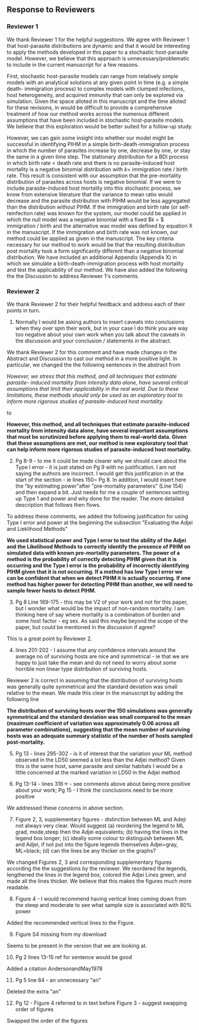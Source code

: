 ## Response to Reviewers

### Reviewer 1

We thank Reviewer 1 for the helpful suggestions. We agree with Reviewer 1 that
host-parasite distributions are dynamic and that it would be interesting to
apply the methods developed in this paper to a stochastic host-parasite model. However, we believe that this approach is unnecessary/problematic to include in the current manuscript for a few reasons.  

First, stochastic host-parasite models can range from relatively simple models
with an analytical solutions at any given point in time (e.g. a simple death-
immigration process) to complex models with clumped infections, host
heterogeneity, and acquired immunity that can only be explored via simulation.
Given the space alloted in this manuscript and the time alloted for these
revisions, in would be difficult to provide a comprehensive treatment of how our
method works across the numerous different assumptions that have been included
in stochastic host-parasite models. We believe that this exploration would be
better suited for a follow-up study.

However, we can gain some insight into whether our model might be successful in
identifying PIHM in a simple birth-death-immigration process in which the number
of parasites increase by one, decrease by one, or stay the same in a given time
step.  The stationary distribution for a BDI process in which birth rate < death
rate and there is no parasite-induced host mortality is a negative binomial
distribution with $k =$ immigration rate / birth rate. This result is consistent
with our assumption that the pre-mortality distribution of parasites across
hosts is negative binomial. If we were to include parasite-induced host
mortality into this stochastic process, we know from extensive literature that
the variance to mean ratio would decrease and the parasite distribution with
PIHM would be less aggregated than the distribution without PIHM.  If the
immigration and birth rate (or self-reinfection rate) was known for the system,
our model could be applied in which the null model was a negative binomial with
a fixed $k = $ immigration / birth and the alternative was model was defined by
equation X in the manuscript.  If the immigration and birth rate was not known, our method could be applied as given in the manuscript.  The key criteria necessary for our method to work would be that the resulting distribution post mortality took a form significantly different than a negative binomial distribution. We have included an additional Appendix (Appendix X) in which we simulate a birth-death-immigration process with host mortality and test the applicability of our method.  We have also added the following the the Discussion to address Reviewer 1's comments.

### Reviewer 2

We thank Reviewer 2 for their helpful feedback and address each of their points in turn. 

1. Normally I would be asking authors to insert caveats into conclusions when they over spin their work, but in your case I do think you are way too negative about your own work when you talk about the caveats in the discussion and your conclusion / statements in the abstract.

We thank Reviewer 2 for this comment and have made changes in the Abstract and Discussion to cast our method in a more positive light.  In particular, we changed the the following sentences in the abstract from 

*However, we stress that this method, and all techniques that estimate parasite- induced mortality from intensity data alone, have several critical assumptions that limit their applicability in the real world. Due to these limitations, these methods should only be used as an exploratory tool to inform more rigorous studies of parasite-induced host mortality.*

to 

**However, this method, and all techniques that estimate parasite-induced
mortality from intensity data alone, have several important assumptions that
must be scrutinized before applying them to real-world data. Given that these
assumptions are met, our method is new exploratory tool that can help inform
more rigorous studies of parasite-induced host mortality.**

2. Pg 8-9 - to me it could be made clearer why we should care about the Type I error - it is just stated on Pg 9 with no justification. I am not saying the authors are incorrect. I would get this justification in at the start of the section - ie lines 150~ Pg 8. In addition, I would insert here the "by estimating power"after "pre-mortality parameters" (Line 154) and then expand a bit.  Just needs for me a couple of sentences setting up Type 1 and power and why done for the reader.  The more detailed description that follows then flows.

To address these comments, we added the following justification for using Type I error and power at the beginning the subsection "Evaluating the Adjei and Lieklihood Methods"

**We used statistical power and Type I error to test the ability of the Adjei and the Likelihood Methods to correctly identify the presence of PIHM on simulated data with known pre-mortality parameters. The power of a method is the probability of correctly detecting PIHM given that it is occurring and the Type I error is the probability of incorrectly identifying PIHM given that it is not occurring. If a method has low Type I error we can be confident that when we detect PIHM it is actually occurring.  If one method has higher power for detecting PIHM than another, we will need to sample fewer hosts to detect PIHM.**

3. Pg 8 Line 169-175 - this may be V2 of your work and not for this paper, but I wonder what would be the impact of non-random mortality. I am thinking here of say where mortality is a combination of burden and some host factor - eg sex. As said this maybe beyond the scope of the paper, but could be mentioned in the discussion if agree?

This is a great point by Reviewer 2. 

4. lines 201-202 - I assume that any confidence intervals around the average no of surviving hosts are nice and symmetrical - ie that we are happy to just take the mean and do not need to worry about some horrible non linear type distribution of surviving hosts.

Reviewer 2 is correct in assuming that the distribution of surviving hosts was generally quite symmetrical and the standard deviation was small relative to the mean. We made this clear in the manuscript by adding the following line

**The distribution of surviving hosts over the 150 simulations was generally symmetrical and the standard deviation was small compared to the mean (maximum coefficient of variation was approximately 0.06 across all parameter combinations), suggesting that the mean number of surviving hosts was an adequate summary statistic of the number of hosts sampled post-mortality.**

5. Pg 13 - lines 295-302 - is it of interest that the variation your ML method observed in the LD50 seemed a lot less than the Adjei method?  Given this is the same host, same parasite and similar habitats I would be a little concerned at the marked variation in LD50 in the Adjei method

6. Pg 13-14 - lines 316-> - see comments above about being more positive about your work; Pg 15 - I think the conclusions need to be more positive

We addressed these concerns in above section.

7. Figure 2, 3, supplementary figures - distinction between ML and Adeji not always very clear.  Would suggest (a) reordering the legend to ML grad, mode,steep then the Adjei equivalents; (b) having the lines in the legend box longer; (c) ideally some colour to distinguish between ML and Adjei, if not put into the figure legends themselves Adjei=gray, ML=black; (d) can the lines be any thicker on the graphs?

We changed Figures 2, 3 and corresponding supplementary figures according the the suggestions by the reviewer. We reordered the legends, lengthened the lines in the legend box, colored the Adjei Lines green, and made all the lines thicker.  We believe that this makes the figures much more readable.

8. Figure 4 - I would recommend having vertical lines coming down from the steep and moderate to see what sample size is associated with 80% power

Added the recommended vertical lines to the Figure. 

9. Figure S4 missing from my download

Seems to be present in the version that we are looking at.

10. Pg 2 lines 13-15 ref for sentence would be good

Added a citation AndersonandMay1978

11. Pg 5 line 84 - an unnecessary "an"

Deleted the extra "an"

12. Pg 12 - Figure 4 referred to in text before Figure 3 - suggest swapping order of figures

Swapped the order of the figures






